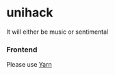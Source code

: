 # unihack

It will either be music or sentimental

### Frontend

Please use [Yarn](https://yarnpkg.org)
